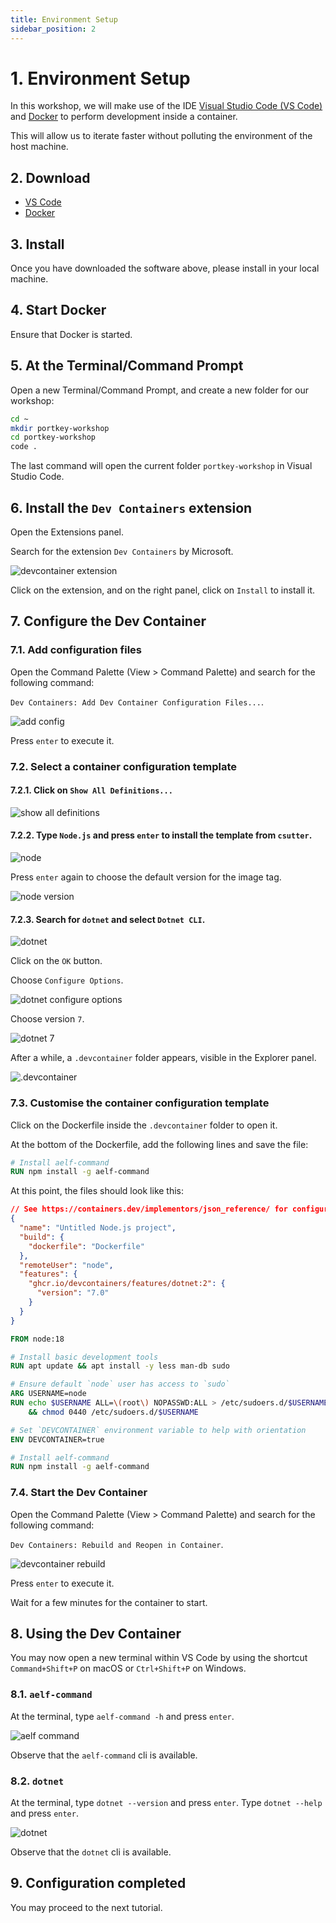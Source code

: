 ```yaml
---
title: Environment Setup
sidebar_position: 2
---
```


# 1. Environment Setup

In this workshop, we will make use of the IDE [Visual Studio Code (VS Code)](https://code.visualstudio.com/) and [Docker](https://www.docker.com/) to perform development inside a container.

This will allow us to iterate faster without polluting the environment of the host machine.

## 2. Download

- [VS Code](https://code.visualstudio.com/)
- [Docker](https://www.docker.com/)

## 3. Install

Once you have downloaded the software above, please install in your local machine.

## 4. Start Docker

Ensure that Docker is started.

## 5. At the Terminal/Command Prompt

Open a new Terminal/Command Prompt, and create a new folder for our workshop:

```bash
cd ~
mkdir portkey-workshop
cd portkey-workshop
code .
```

The last command will open the current folder `portkey-workshop` in Visual Studio Code.

## 6. Install the `Dev Containers` extension

Open the Extensions panel.

Search for the extension `Dev Containers` by Microsoft.

![devcontainer extension](/img/extensions.png)

Click on the extension, and on the right panel, click on `Install` to install it.

## 7. Configure the Dev Container

### 7.1. Add configuration files

Open the Command Palette (View > Command Palette) and search for the following command:

`Dev Containers: Add Dev Container Configuration Files...`.

![add config](/img/add-dev-container-config-files.png)

Press `enter` to execute it.

### 7.2. Select a container configuration template

#### 7.2.1. Click on `Show All Definitions...`

![show all definitions](/img/show-all-definitions.png)

#### 7.2.2. Type `Node.js` and press `enter` to install the template from `csutter`.

![node](/img/node.png)

Press `enter` again to choose the default version for the image tag.

![node version](/img/node-version.png)

#### 7.2.3. Search for `dotnet` and select `Dotnet CLI`.

![dotnet](/img/dotnet.png)

Click on the `OK` button.

Choose `Configure Options`.

![dotnet configure options](/img/dotnet-configure-options.png)

Choose version `7`.

![dotnet 7](/img/dotnet-7.png)

After a while, a `.devcontainer` folder appears, visible in the Explorer panel.

![.devcontainer](/img/devcontainer.png)

### 7.3. Customise the container configuration template

Click on the Dockerfile inside the `.devcontainer` folder to open it.

At the bottom of the Dockerfile, add the following lines and save the file:

```dockerfile
# Install aelf-command
RUN npm install -g aelf-command
```

At this point, the files should look like this:

```json title=.devcontainer/devcontainer.json
// See https://containers.dev/implementors/json_reference/ for configuration reference
{
  "name": "Untitled Node.js project",
  "build": {
    "dockerfile": "Dockerfile"
  },
  "remoteUser": "node",
  "features": {
    "ghcr.io/devcontainers/features/dotnet:2": {
      "version": "7.0"
    }
  }
}
```

```dockerfile title=.devcontainer/Dockerfile
FROM node:18

# Install basic development tools
RUN apt update && apt install -y less man-db sudo

# Ensure default `node` user has access to `sudo`
ARG USERNAME=node
RUN echo $USERNAME ALL=\(root\) NOPASSWD:ALL > /etc/sudoers.d/$USERNAME \
    && chmod 0440 /etc/sudoers.d/$USERNAME

# Set `DEVCONTAINER` environment variable to help with orientation
ENV DEVCONTAINER=true

# Install aelf-command
RUN npm install -g aelf-command
```

### 7.4. Start the Dev Container

Open the Command Palette (View > Command Palette) and search for the following command:

`Dev Containers: Rebuild and Reopen in Container`.

![devcontainer rebuild](/img/devcontainer-rebuild.png)

Press `enter` to execute it.

Wait for a few minutes for the container to start.

## 8. Using the Dev Container

You may now open a new terminal within VS Code by using the shortcut `Command+Shift+P` on macOS or `Ctrl+Shift+P` on Windows.

### 8.1. `aelf-command`

At the terminal, type `aelf-command -h` and press `enter`.

![aelf command](/img/aelf-command.png)

Observe that the `aelf-command` cli is available.

### 8.2. `dotnet`

At the terminal, type `dotnet --version` and press `enter`. Type `dotnet --help` and press `enter`.

![dotnet](/img/dotnet-version.png)

Observe that the `dotnet` cli is available.

## 9. Configuration completed

You may proceed to the next tutorial.
